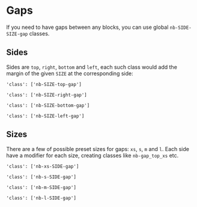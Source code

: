 # Gaps

If you need to have gaps between any blocks, you can use global `nb-SIDE-SIZE-gap` classes.

## Sides

Sides are `top`, `right`, `bottom` and `left`, each such class would add the margin of the given `SIZE` at the corresponding side:

    'class': ['nb-SIZE-top-gap']

    'class': ['nb-SIZE-right-gap']

    'class': ['nb-SIZE-bottom-gap']

    'class': ['nb-SIZE-left-gap']

## Sizes

There are a few of possible preset sizes for gaps: `xs`, `s`, `m` and `l`. Each side have a modifier for each size, creating classes like `nb-gap_top_xs` etc.

    'class': ['nb-xs-SIDE-gap']

    'class': ['nb-s-SIDE-gap']

    'class': ['nb-m-SIDE-gap']

    'class': ['nb-l-SIDE-gap']
